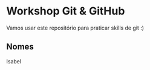 # Workshop Git & GitHub

Vamos usar este repositório para praticar skills de git :)

## Nomes

Isabel
